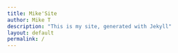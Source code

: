 ```yaml
---
title: Mike'Site
author: Mike T
description: "This is my site, generated with Jekyll"
layout: default
permalink: /
---
```


